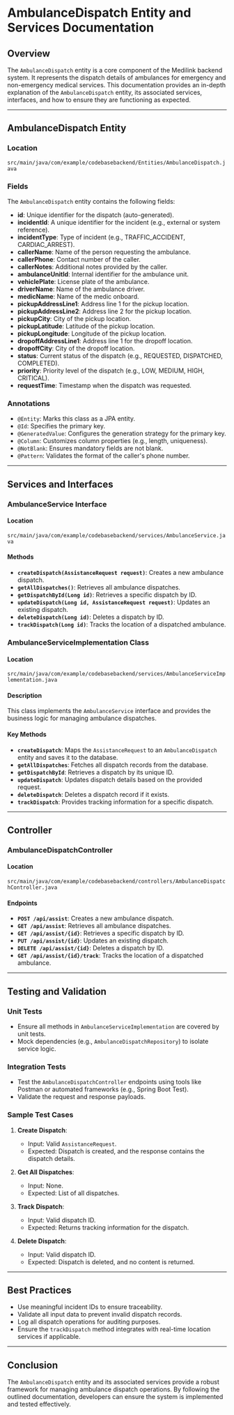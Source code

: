 # AmbulanceDispatch Entity and Services Documentation

## Overview
The `AmbulanceDispatch` entity is a core component of the Medilink backend system. It represents the dispatch details of ambulances for emergency and non-emergency medical services. This documentation provides an in-depth explanation of the `AmbulanceDispatch` entity, its associated services, interfaces, and how to ensure they are functioning as expected.

---

## AmbulanceDispatch Entity

### Location
`src/main/java/com/example/codebasebackend/Entities/AmbulanceDispatch.java`

### Fields
The `AmbulanceDispatch` entity contains the following fields:

- **id**: Unique identifier for the dispatch (auto-generated).
- **incidentId**: A unique identifier for the incident (e.g., external or system reference).
- **incidentType**: Type of incident (e.g., TRAFFIC_ACCIDENT, CARDIAC_ARREST).
- **callerName**: Name of the person requesting the ambulance.
- **callerPhone**: Contact number of the caller.
- **callerNotes**: Additional notes provided by the caller.
- **ambulanceUnitId**: Internal identifier for the ambulance unit.
- **vehiclePlate**: License plate of the ambulance.
- **driverName**: Name of the ambulance driver.
- **medicName**: Name of the medic onboard.
- **pickupAddressLine1**: Address line 1 for the pickup location.
- **pickupAddressLine2**: Address line 2 for the pickup location.
- **pickupCity**: City of the pickup location.
- **pickupLatitude**: Latitude of the pickup location.
- **pickupLongitude**: Longitude of the pickup location.
- **dropoffAddressLine1**: Address line 1 for the dropoff location.
- **dropoffCity**: City of the dropoff location.
- **status**: Current status of the dispatch (e.g., REQUESTED, DISPATCHED, COMPLETED).
- **priority**: Priority level of the dispatch (e.g., LOW, MEDIUM, HIGH, CRITICAL).
- **requestTime**: Timestamp when the dispatch was requested.

### Annotations
- `@Entity`: Marks this class as a JPA entity.
- `@Id`: Specifies the primary key.
- `@GeneratedValue`: Configures the generation strategy for the primary key.
- `@Column`: Customizes column properties (e.g., length, uniqueness).
- `@NotBlank`: Ensures mandatory fields are not blank.
- `@Pattern`: Validates the format of the caller's phone number.

---

## Services and Interfaces

### AmbulanceService Interface

#### Location
`src/main/java/com/example/codebasebackend/services/AmbulanceService.java`

#### Methods
- **`createDispatch(AssistanceRequest request)`**: Creates a new ambulance dispatch.
- **`getAllDispatches()`**: Retrieves all ambulance dispatches.
- **`getDispatchById(Long id)`**: Retrieves a specific dispatch by ID.
- **`updateDispatch(Long id, AssistanceRequest request)`**: Updates an existing dispatch.
- **`deleteDispatch(Long id)`**: Deletes a dispatch by ID.
- **`trackDispatch(Long id)`**: Tracks the location of a dispatched ambulance.

### AmbulanceServiceImplementation Class

#### Location
`src/main/java/com/example/codebasebackend/services/AmbulanceServiceImplementation.java`

#### Description
This class implements the `AmbulanceService` interface and provides the business logic for managing ambulance dispatches.

#### Key Methods
- **`createDispatch`**: Maps the `AssistanceRequest` to an `AmbulanceDispatch` entity and saves it to the database.
- **`getAllDispatches`**: Fetches all dispatch records from the database.
- **`getDispatchById`**: Retrieves a dispatch by its unique ID.
- **`updateDispatch`**: Updates dispatch details based on the provided request.
- **`deleteDispatch`**: Deletes a dispatch record if it exists.
- **`trackDispatch`**: Provides tracking information for a specific dispatch.

---

## Controller

### AmbulanceDispatchController

#### Location
`src/main/java/com/example/codebasebackend/controllers/AmbulanceDispatchController.java`

#### Endpoints
- **`POST /api/assist`**: Creates a new ambulance dispatch.
- **`GET /api/assist`**: Retrieves all ambulance dispatches.
- **`GET /api/assist/{id}`**: Retrieves a specific dispatch by ID.
- **`PUT /api/assist/{id}`**: Updates an existing dispatch.
- **`DELETE /api/assist/{id}`**: Deletes a dispatch by ID.
- **`GET /api/assist/{id}/track`**: Tracks the location of a dispatched ambulance.

---

## Testing and Validation

### Unit Tests
- Ensure all methods in `AmbulanceServiceImplementation` are covered by unit tests.
- Mock dependencies (e.g., `AmbulanceDispatchRepository`) to isolate service logic.

### Integration Tests
- Test the `AmbulanceDispatchController` endpoints using tools like Postman or automated frameworks (e.g., Spring Boot Test).
- Validate the request and response payloads.

### Sample Test Cases
1. **Create Dispatch**:
    - Input: Valid `AssistanceRequest`.
    - Expected: Dispatch is created, and the response contains the dispatch details.

2. **Get All Dispatches**:
    - Input: None.
    - Expected: List of all dispatches.

3. **Track Dispatch**:
    - Input: Valid dispatch ID.
    - Expected: Returns tracking information for the dispatch.

4. **Delete Dispatch**:
    - Input: Valid dispatch ID.
    - Expected: Dispatch is deleted, and no content is returned.

---

## Best Practices
- Use meaningful incident IDs to ensure traceability.
- Validate all input data to prevent invalid dispatch records.
- Log all dispatch operations for auditing purposes.
- Ensure the `trackDispatch` method integrates with real-time location services if applicable.

---

## Conclusion
The `AmbulanceDispatch` entity and its associated services provide a robust framework for managing ambulance dispatch operations. By following the outlined documentation, developers can ensure the system is implemented and tested effectively.
